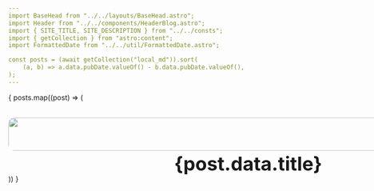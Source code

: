 ```yaml
---
import BaseHead from "../../layouts/BaseHead.astro";
import Header from "../../components/HeaderBlog.astro";
import { SITE_TITLE, SITE_DESCRIPTION } from "../../consts";
import { getCollection } from "astro:content";
import FormattedDate from "../../util/FormattedDate.astro";

const posts = (await getCollection("local_md")).sort(
	(a, b) => a.data.pubDate.valueOf() - b.data.pubDate.valueOf(),
);
---
```


<!doctype html>
<html lang="en">
	<head>
		<BaseHead title={SITE_TITLE} description={SITE_DESCRIPTION} />
		<style>
			main {
				width: 960px;
			}
			ul {
				display: flex;
				flex-wrap: wrap;
				gap: 2rem;
				list-style-type: none;
				margin: 0;
				padding: 0;
			}
			ul li {
				width: calc(50% - 1rem);
			}
			ul li * {
				text-decoration: none;
				transition: 0.2s ease;
			}
			ul li:first-child {
				width: 100%;
				margin-bottom: 1rem;
				text-align: center;
			}
			ul li:first-child img {
				width: 100%;
			}
			ul li:first-child .title {
				font-size: 2.369rem;
			}
			ul li img {
				margin-bottom: 0.5rem;
				border-radius: 12px;
			}
			ul li a {
				display: block;
			}
			.title {
				margin: 0;
				color: rgb(var(--black));
				line-height: 1;
			}
			.date {
				margin: 0;
				color: rgb(var(--gray));
			}
			ul li a:hover h4,
			ul li a:hover .date {
				color: rgb(var(--accent));
			}
			ul a:hover img {
				box-shadow: var(--box-shadow);
			}
			@media (max-width: 720px) {
				ul {
					gap: 0.5em;
				}
				ul li {
					width: 100%;
					text-align: center;
				}
				ul li:first-child {
					margin-bottom: 0;
				}
				ul li:first-child .title {
					font-size: 1.563em;
				}
			}
		</style>
	</head>
	<body>
		<Header />
		<main>
			<section>
				<ul>
					{
						posts.map((post) => (
							<li>
								<a href={`/blog/${post.slug}/`}>
									<img
										width={720}
										height={360}
										src={post.data.heroImage}
										alt=""
									/>
									<h4 class="title">{post.data.title}</h4>
									<p class="date">
										<FormattedDate
											date={post.data.pubDate}
										/>
									</p>
								</a>
							</li>
						))
					}
				</ul>
			</section>
		</main>
	</body>
</html>
